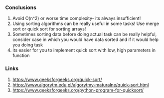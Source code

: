 ### Conclusions 
1. Avoid O(n^2) or worse time complexity- its always insufficient!
2. Using sorting algorithms can be really useful in some tasks! Use merge sort or
quick sort for sorting arrays!
3. Sometimes sorting data before doing actual task can be really helpful, consider
case in which you would have data sorted and if it would help you doing task
4. its easier for you to implement quick sort with low, high parameters in function


### Links
1. https://www.geeksforgeeks.org/quick-sort/
2. https://www.algorytm.edu.pl/algorytmy-maturalne/quick-sort.html
3. https://www.geeksforgeeks.org/python-program-for-quicksort/


